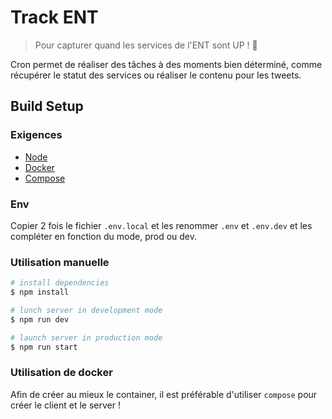 # Track ENT

> Pour capturer quand les services de l'ENT sont UP ! 👀

Cron permet de réaliser des tâches à des moments bien déterminé, comme récupérer le statut des services ou réaliser le contenu pour les tweets.

## Build Setup

### Exigences

- [Node](https://nodejs.org/)
- [Docker](https://www.docker.com/)
- [Compose](https://docs.docker.com/compose/)

### Env

Copier 2 fois le fichier `.env.local` et les renommer `.env` et `.env.dev` et les compléter en fonction du mode, prod ou dev.

### Utilisation manuelle

```bash
# install dependencies
$ npm install

# lunch server in development mode
$ npm run dev

# launch server in production mode
$ npm run start
```

### Utilisation de docker

Afin de créer au mieux le container, il est préférable d'utiliser `compose` pour créer le client et le server !
